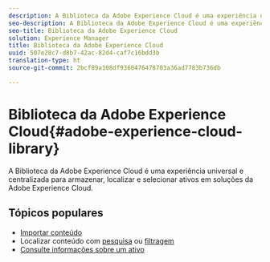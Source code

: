 ```yaml
---
description: A Biblioteca da Adobe Experience Cloud é uma experiência universal e centralizada para armazenar, localizar e selecionar ativos em soluções da Adobe Experience Cloud.
seo-description: A Biblioteca da Adobe Experience Cloud é uma experiência universal e centralizada para armazenar, localizar e selecionar ativos em soluções da Adobe Experience Cloud.
seo-title: Biblioteca da Adobe Experience Cloud
solution: Experience Manager
title: Biblioteca da Adobe Experience Cloud
uuid: 507e28c7-d8b7-42ac-82d4-caf7c16bdd3b
translation-type: ht
source-git-commit: 2bcf89a108df9360476478703a36ad7783b736db

---
```



# Biblioteca da Adobe Experience Cloud{#adobe-experience-cloud-library}

A Biblioteca da Adobe Experience Cloud é uma experiência universal e centralizada para armazenar, localizar e selecionar ativos em soluções da Adobe Experience Cloud.

## Tópicos populares

* [Importar conteúdo](/help/c-library-about/c-importing-and-uploading/c-importing-and-uploading.md)
* Localizar conteúdo com [pesquisa](/help/c-library-about/c-assets/c-search-for-assets.md) ou [filtragem](/help/c-library-about/c-assets/c-filter-assets.md)
* [Consulte informações sobre um ativo](/help/c-library-about/c-assets/c-view-detailed-information-for-an-asset.md)
